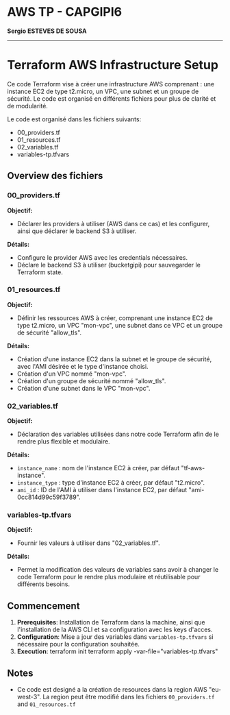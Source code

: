 # AWS TP - CAPGIPI6
**Sergio ESTEVES DE SOUSA**

---

# Terraform AWS Infrastructure Setup

Ce code Terraform vise à créer une infrastructure AWS comprenant : une instance EC2 de type t2.micro, un VPC, une subnet et un groupe de sécurité. Le code est organisé en différents fichiers pour plus de clarité et de modularité.

Le code est organisé dans les fichiers suivants:

- 00_providers.tf
- 01_resources.tf
- 02_variables.tf
- variables-tp.tfvars

## Overview des fichiers

### 00_providers.tf

**Objectif:**
- Déclarer les providers à utiliser (AWS dans ce cas) et les configurer, ainsi que déclarer le backend S3 à utiliser.

**Détails:**
- Configure le provider AWS avec les credentials nécessaires.
- Déclare le backend S3 à utiliser (bucketgipi) pour sauvegarder le Terraform state.

### 01_resources.tf

**Objectif:**
- Définir les ressources AWS à créer, comprenant une instance EC2 de type t2.micro, un VPC "mon-vpc", une subnet dans ce VPC et un groupe de sécurité "allow_tls".

**Détails:**
- Création d'une instance EC2 dans la subnet et le groupe de sécurité, avec l'AMI désirée et le type d'instance choisi.
- Création d'un VPC nommé "mon-vpc".
- Création d'un groupe de sécurité nommé "allow_tls".
- Création d'une subnet dans le VPC "mon-vpc".

### 02_variables.tf

**Objectif:**
- Déclaration des variables utilisées dans notre code Terraform afin de le rendre plus flexible et modulaire.

**Détails:**
- `instance_name` : nom de l'instance EC2 à créer, par défaut "tf-aws-instance".
- `instance_type` : type d'instance EC2 à créer, par défaut "t2.micro".
- `ami_id` : ID de l'AMI à utiliser dans l'instance EC2, par défaut "ami-0cc814d99c59f3789".

### variables-tp.tfvars

**Objectif:**
- Fournir les valeurs à utiliser dans "02_variables.tf".

**Détails:**
- Permet la modification des valeurs de variables sans avoir à changer le code Terraform pour le rendre plus modulaire et réutilisable pour différents besoins.

## Commencement

1. **Prerequisites**: Installation de Terraform dans la machine, ainsi que l'installation de la AWS CLI et sa configuration avec les keys d'acces.
2. **Configuration**: Mise a jour des variables dans `variables-tp.tfvars` si nécessaire pour la configuration souhaitée.
3. **Execution**:
    terraform init
    terraform apply -var-file="variables-tp.tfvars"

## Notes

- Ce code est designé a la création de resources dans la region AWS "eu-west-3". La region peut être modifié dans les fichiers `00_providers.tf` and `01_resources.tf`

